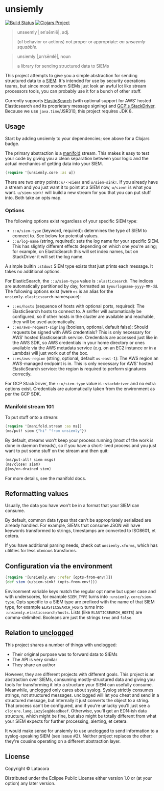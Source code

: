 # unsiemly

[![Build Status](https://travis-ci.org/latacora/unsiemly.svg?branch=master)](https://travis-ci.org/latacora/unsiemly)
[![Clojars Project](https://img.shields.io/clojars/v/com.latacora/unsiemly.svg)](https://clojars.org/com.latacora/unsiemly)

> unseemly |ˌənˈsēmlē|, adj.
>
> (of behavior or actions) not proper or appropriate: *an unseemly squabble*.

> unsiemly |ˌənˈsēmlē|, noun
>
> a library for sending structured data to SIEMs

This project attempts to give you a simple abstraction for sending structured
data to a <abbr title="security information and event management">SIEM</abbr>.
It's intended for use by security operations teams, but since most modern SIEMs
just look an awful lot like stream processors tools, you can probably use it
for a bunch of other stuff.

Currently supports [ElasticSearch][es] (with optional support for AWS' hosted
Elasticsearch and its proprietary message signing) and [GCP's
StackDriver][gcpsd]. Because we use `java.time`/JSR310, this project requires
JDK 8.

## Usage

Start by adding unsiemly to your dependencies; see above for a Clojars badge.

The primary abstraction is a [manifold][manifold] stream. This makes it easy to
test your code by giving you a clean separation between your logic and the
actual mechanics of getting data into your SIEM.

```clojure
(require '[unsiemly.core :as u])
```

There are two entry points: `u/->siem!` and `u/siem-sink!`. If you already have
a stream and you just want it to point at a SIEM now, `u/siem!` is what you
want. `u/siem-sink!` will build a new stream for you that you can put stuff
into. Both take an opts map.

### Options

The following options exist regardless of your specific SIEM type:

   * `::u/siem-type` (keyword, required): determines the type of SIEM to connect
     to. See below for potential values.
   * `::u/log-name` (string, required): sets the log name for your specific
     SIEM. This has slightly different effects depending on which one you're
     using; for example, on ElasticSearch this will set index names, but on
     StackDriver it will set the log name.

A simple builtin `:stdout` SIEM type exists that just prints each message. It
takes no additional options.

For ElasticSearch, the `::u/siem-type` value is `:elasticsearch`. The indices
are automatically partitioned by day, formatted as `$yourlogname-yyyy-MM-dd`.
The following options exist (were `es` is an alias for the
`unsiemly.elasticsearch` namespace):

   * `::es/hosts` (sequence of hosts with optional ports, required): The
     ElasticSearch hosts to connect to. A sniffer will automatically be
     configured, so if other hosts in the cluster are available and reachable,
     they will be used automatically.
   * `::es/aws-request-signing` (boolean, optional, default false): Should
     requests be signed with AWS credentials? This is only necessary for AWS'
     hosted Elasticsearch service. Credentials are accessed just like in the AWS
     SDK, so AWS credentials in your home directory or ones available via the
     AWS metadata service (e.g. on an EC2 instance or in a Lambda) will just
     work out of the box.
   * `::es/aws-region` (string, optional, default `us-east-1`): The AWS region
     an AWS-managed endpoint is in. This is only necessary for AWS' hosted
     ElasticSearch service: the region is required to perform signatures
     correctly.


For GCP StackDriver, the `::u/siem-type` value is `:stackdriver` and no extra
options exist. Credentials are automatically taken from the environment as per
the GCP SDK.

### Manifold stream 101

To put stuff onto a stream:

```clojure
(require '[manifold.stream :as ms])
(ms/put! siem {"hi" "from unsiemly"})
```

By default, streams won't keep your process running (most of the work is done in
daemon threads), so if you have a short-lived process and you just want to put
some stuff on the stream and then quit:

```clojure
(ms/put-all! siem msgs)
(ms/close! siem)
@(ms/on-drained siem)
```

For more details, see the manifold docs.

## Reformatting values

Usually, the data you have won't be in a format that your SIEM can consume.

By default, common data types that can't be appropriately serialized are already
handled. For example, SIEMs that consume JSON will have keywords transformed to
strings, timestamps are converted to ISO8601, et cetera.

If you have additional parsing needs, check out `unsiemly.xforms`, which has
utilities for less obvious transforms.

## Configuration via the environment

```clojure
(require '[unsiemly.env :refer [opts-from-env!]])
(def siem (u/siem-sink! (opts-from-env!)))
```

Environment variable keys match the regular opt name but upper case and with
underscores, for example `SIEM_TYPE` turns into `:unsiemly.core/siem-type`. Opts
specific to a SIEM type are prefixed with the name of that SIEM type, for
example `ELASTICSEARCH_HOSTS` turns into `:unsiemly.elasticsearch/hosts`. Lists
(like `ELASTICSEARCH_HOSTS`) are comma-delimited. Booleans are just the strings
`true` and `false`.

## Relation to [unclogged][unclogged]

This project shares a number of things with unclogged:

* Their original purpose was to forward data to SIEMs
* The API is very similar
* They share an author

However, they are different projects with different goals. This project is an
abstraction over SIEMs, consuming mostly-structured data and giving you tools
for transforming it into a structure your SIEM can usefully consume.
Meanwhile, [unclogged][unclogged] only cares about syslog. Syslog strictly
consumes strings, not structured messages. unclogged will let you cheat and send
in a structured message, but internally it just converts the object to a string.
That process can't be configured, and if you're unlucky you'll just see a
`clojure.lang.LazySeq@deadbeef`. Otherwise, you'll get an EDN-ish data
structure, which might be fine, but also might be totally different from what
your SIEM expects for further processing, alerting, et cetera.

It would make sense for unsiemly to use unclogged to send information to a
syslog-speaking SIEM (see issue #2). Neither project replaces the other: they're
cousins operating on a different abstraction layer.

## License

Copyright © Latacora

Distributed under the Eclipse Public License either version 1.0 or (at
your option) any later version.

[unclogged]: https://github.com/RackSec/unclogged
[es]: https://www.elastic.co/
[gcpsd]: https://cloud.google.com/stackdriver/
[manifold]: https://github.com/ztellman/manifold
[specter]: https://github.com/nathanmarz/specter
